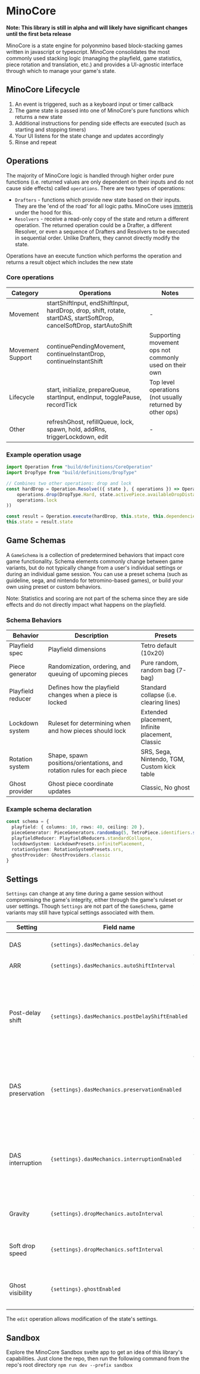 # MinoCore

**Note: This library is still in alpha and will likely have significant changes until the first beta release**

MinoCore is a state engine for polyonmino based block-stacking games written in javascript or typescript. MinoCore consolidates the most commonly used stacking logic (managing the playfield, game statistics, piece rotation and translation, etc.) and provides a UI-agnostic interface through which to manage your game's state.

## MinoCore Lifecycle
1. An event is triggered, such as a keyboard input or timer callback
2. The game state is passed into one of MinoCore's pure functions which returns a new state
3. Additional instructions for pending side effects are executed (such as starting and stopping timers)
4. Your UI listens for the state change and updates accordingly
5. Rinse and repeat

## Operations

The majority of MinoCore logic is handled through higher order pure functions (i.e. returned values are only dependent on their inputs and do not cause side effects) called `operations`. There are two types of operations:
- `Drafters` - functions which provide new state based on their inputs. They are the 'end of the road' for all logic paths. MinoCore uses [immerjs](https://github.com/immerjs/immer) under the hood for this.
- `Resolvers` - receive a read-only copy of the state and return a different operation. The returned operation could be a Drafter, a different Resolver, or even a sequence of Drafters and Resolvers to be executed in sequential order. Unlike Drafters, they cannot directly modify the state.

Operations have an execute function which performs the operation and returns a result object which includes the new state
### Core operations

| Category         | Operations                                                                                                             | Notes                                                    |
|------------------|------------------------------------------------------------------------------------------------------------------------|----------------------------------------------------------|
| Movement         | startShiftInput, endShiftInput, hardDrop, drop, shift, rotate, startDAS, startSoftDrop, cancelSoftDrop, startAutoShift | -                                                        |
| Movement Support | continuePendingMovement, continueInstantDrop, continueInstantShift                                                     | Supporting movement ops not commonly used on their own   |
| Lifecycle        | start, initialize, prepareQueue, startInput, endInput, togglePause, recordTick                                         | Top level operations (not usually returned by other ops) |
| Other            | refreshGhost, refillQueue, lock, spawn,  hold, addRns, triggerLockdown, edit                                           | -                                                        |


### Example operation usage

```ts
import Operation from "build/definitions/CoreOperation"
import DropType from "build/definitions/DropType"

// Combines two other operations: drop and lock
const hardDrop = Operation.Resolve(({ state }, { operations }) => Operation.Sequence(
    operations.drop(DropType.Hard, state.activePiece.availableDropDistance),
    operations.lock
))

const result = Operation.execute(hardDrop, this.state, this.dependencies)
this.state = result.state
```

## Game Schemas

A `GameSchema` is a collection of predetermined behaviors that impact core game functionality. 
Schema elements commonly change between game variants, but do not typically change from a user's individual settings or during an individual game session. 
You can use a preset schema (such as guideline, sega, and nintendo for tetromino-based games), or build your own using preset or custom behaviors. 


Note: Statistics and scoring are not part of the schema since they are side effects and do not directly impact what happens on the playfield.

### Schema Behaviors
| Behavior          | Description                                                            | Presets                                         |
|-------------------|------------------------------------------------------------------------|-------------------------------------------------|
| Playfield spec    | Playfield dimensions                                                   | Tetro default (10x20)                           |
| Piece generator   | Randomization, ordering, and queuing of upcoming pieces                | Pure random, random bag (7-bag)                 |
| Playfield reducer | Defines how the playfield changes when a piece is locked               | Standard collapse (i.e. clearing lines)         |
| Lockdown system   | Ruleset for determining when and how pieces should lock                | Extended placement, Infinite placement, Classic |
| Rotation system   | Shape, spawn positions/orientations, and rotation rules for each piece | SRS, Sega, Nintendo, TGM, Custom kick table     |
| Ghost provider    | Ghost piece coordinate updates                                         | Classic, No ghost                               |

### Example schema declaration

```ts
const schema = {
  playfield: { columns: 10, rows: 40, ceiling: 20 },
  pieceGenerator: PieceGenerators.randomBag(5, TetroPiece.identifiers.sort()),
  playfieldReducer: PlayfieldReducers.standardCollapse,
  lockdownSystem: LockdownPresets.infinitePlacement,
  rotationSystem: RotationSystemPresets.srs,
  ghostProvider: GhostProviders.classic
}
```


## Settings

`Settings` can change at any time during a game session without compromising the game's integrity, either through the game's ruleset or user settings. 
Though `Settings` are not part of the `GameSchema`, game variants may still have typical settings associated with them.

| Setting          | Field name                                      | Description                                                                                                                                          |
|------------------|-------------------------------------------------|------------------------------------------------------------------------------------------------------------------------------------------------------|
| DAS              | `{settings}.dasMechanics.delay`                 | Delayed auto shift [[wiki]](https://harddrop.com/wiki/DAS)                                                                                           |
| ARR              | `{settings}.dasMechanics.autoShiftInterval`     | Auto repeat rate [[wiki]](https://harddrop.com/wiki/DAS)                                                                                             |
| Post-delay shift | `{settings}.dasMechanics.postDelayShiftEnabled` | Determines whether auto repeat begins immediately after the DAS delay or waits 1 auto repeat cycle [[tetr.io]](https://tetrio.team2xh.net/#handling) |
| DAS preservation | `{settings}.dasMechanics.preservationEnabled`   | Determines whether DAS remains charged between pieces [[wiki]](https://harddrop.com/wiki/DAS_Optimization)                                           |
| DAS interruption | `{settings}.dasMechanics.interruptionEnabled`   | Determines whether DAS effects are temporarily suspended when shifting left/right [[wiki]](https://harddrop.com/wiki/DAS_Optimization)               |
| Gravity          | `{settings}.dropMechanics.autoInterval`         | Regular rate of piece falling [[wiki]](https://harddrop.com/wiki/Drop)                                                                               |
| Soft drop speed  | `{settings}.dropMechanics.softInterval`         | New rate of piece falling during soft drop [[wiki]](https://harddrop.com/wiki/Drop)                                                                  |
| Ghost visibility | `{settings}.ghostEnabled`                       | Determines whether the ghost piece is visible [[wiki]](https://harddrop.com/wiki/Ghost_piece)                                                        |

The `edit` operation allows modification of the state's settings.

## Sandbox

Explore the MinoCore Sandbox svelte app to get an idea of this library's capabilities. Just clone the repo, then run the following command from the repo's root directory `npm run dev --prefix sandbox`